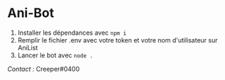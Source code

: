 # Ani-Bot

1. Installer les dépendances avec `npm i`
2. Remplir le fichier .env avec votre token et votre nom d'utilisateur sur AniList
3. Lancer le bot avec `node .`

*Contact :* Creeper#0400
